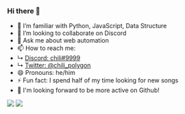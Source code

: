 ### Hi there 👋

- 🌱 I’m familiar with Python, JavaScript, Data Structure
- 👯 I’m looking to collaborate on Discord
- 💬 Ask me about web automation
- 📫 How to reach me: 
- ↳ [Discord: chili#9999](https://stackedit.io/https://discordapp.com/users/407759734305849345)
- ↳ [Twitter: @chili_polygon](https://twitter.com/chili_polygon)
- 😄 Pronouns: he/him
- ⚡ Fun fact: I spend half of my time looking for new songs
- 📙 I'm looking forward to be more active on Github!


<img src="https://github-readme-stats.vercel.app/api/top-langs/?username=chilipolygon&title_color=ffffff&icon_color=bb2acf&text_color=daf7dc&bg_color=151515&layout=compact)(https://github.com/anuraghazra/github-readme-stats">
<img src="https://github-readme-stats.vercel.app/api?username=chilipolygon&&show_icons=true&title_color=ffffff&icon_color=bb2acf&text_color=daf7dc&bg_color=151515">
